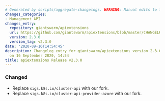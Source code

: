 ```yaml
---
# Generated by scripts/aggregate-changelogs. WARNING: Manual edits to this files will be overwritten.
changes_categories:
- Management API
changes_entry:
  repository: giantswarm/apiextensions
  url: https://github.com/giantswarm/apiextensions/blob/master/CHANGELOG.md#230---2020-09-16
  version: 2.3.0
  version_tag: v2.3.0
date: '2020-09-16T14:54:45'
description: Changelog entry for giantswarm/apiextensions version 2.3.0, published
  on 16 September 2020, 14:54
title: apiextensions Release v2.3.0
---
```


### Changed
- Replace `sigs.k8s.io/cluster-api` with our fork.
- Replace `sigs.k8s.io/cluster-api-provider-azure` with our fork.
